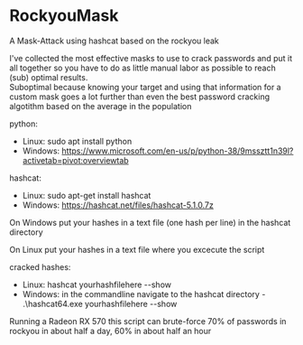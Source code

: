 # RockyouMask
A Mask-Attack using hashcat based on the rockyou leak

I've collected the most effective masks to use to crack passwords and put it all together so you have to do as little manual labor as possible to reach (sub) optimal results.</br>
Suboptimal because knowing your target and using that information for a custom mask goes a lot further than even the best password cracking algotithm based on the average in the population


python:
  - Linux: sudo apt install python
  - Windows: https://www.microsoft.com/en-us/p/python-38/9mssztt1n39l?activetab=pivot:overviewtab


hashcat:
  - Linux: sudo apt-get install hashcat
  - Windows: https://hashcat.net/files/hashcat-5.1.0.7z



On Windows put your hashes in a text file (one hash per line) in the hashcat directory

On Linux put your hashes in a text file where you excecute the script



cracked hashes:
  - Linux: hashcat yourhashfilehere --show
  - Windows: in the commandline navigate to the hashcat directory - .\hashcat64.exe yourhashfilehere --show



Running a Radeon RX 570 this script can brute-force 70% of passwords in rockyou in about half a day, 60% in about half an hour
